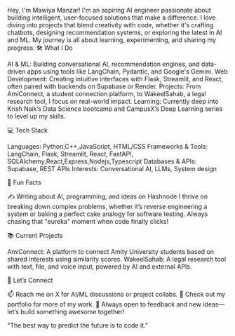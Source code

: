 Hey, I'm Mawiya Manzar! 
I'm an aspiring AI engineer passionate about building intelligent, user-focused solutions that make a difference. I love diving into projects that blend creativity with code, whether it's crafting chatbots, designing recommendation systems, or exploring the latest in AI and ML. My journey is all about learning, experimenting, and sharing my progress.
🛠️ What I Do

AI & ML: Building conversational AI, recommendation engines, and data-driven apps using tools like LangChain, Pydantic, and Google's Gemini.
Web Development: Creating intuitive interfaces with Flask, Streamlit, and React, often paired with backends on Supabase or Render.
Projects: From AmiConnect, a student connection platform, to WakeelSahab, a legal research tool, I focus on real-world impact.
Learning: Currently deep into Krish Naik’s Data Science bootcamp and CampusX’s Deep Learning series to level up my skills.

💻 Tech Stack

Languages: Python,C++,JavaScript, HTML/CSS
Frameworks & Tools: LangChain, Flask, Streamlit, React, FastAPI, SQLAlchemy,React,Express,Nodejs,Typescript
Databases & APIs: Supabase, REST APIs
Interests: Conversational AI, LLMs, System design

🌟 Fun Facts

✍️ Writing about AI, programming, and ideas on Hashnode
I thrive on breaking down complex problems, whether it’s reverse engineering a system or baking a perfect cake analogy for software testing.
Always chasing that "eureka" moment when code finally clicks!

📚 Current Projects

AmiConnect: A platform to connect Amity University students based on shared interests using similarity scores.
WakeelSahab: A legal research tool with text, file, and voice input, powered by AI and external APIs.

🔗 Let’s Connect

📫 Reach me on X for AI/ML discussions or project collabs.
💼 Check out my portfolio for more of my work.
🌱 Always open to feedback and new ideas—let’s build something awesome together!

“The best way to predict the future is to code it.”
